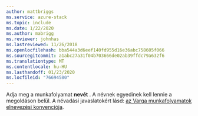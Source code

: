 ```yaml
---
author: mattbriggs
ms.service: azure-stack
ms.topic: include
ms.date: 1/22/2020
ms.author: mabrigg
ms.reviewer: johnhas
ms.lastreviewed: 11/26/2018
ms.openlocfilehash: bba544a3d6eef140fd955d16e36abc758605f066
ms.sourcegitcommit: a1abc27a31f04b703666de02ab39ffdc79a632f6
ms.translationtype: MT
ms.contentlocale: hu-HU
ms.lasthandoff: 01/23/2020
ms.locfileid: "76694580"
---
```

Adja meg a munkafolyamat **nevét** . A névnek egyedinek kell lennie a megoldáson belül. A névadási javaslatokért lásd: [az Varga munkafolyamatok elnevezési konvenciója](../azure-stack-vaas-best-practice.md#naming-convention-for-vaas-workflows).